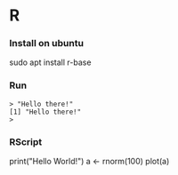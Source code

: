 # R

### Install on ubuntu

sudo apt install r-base

### Run

```
> "Hello there!"
[1] "Hello there!"
> 
```
### RScript

print("Hello World!")
a <- rnorm(100)
plot(a)

